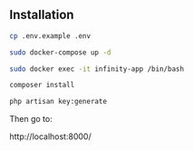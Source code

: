## Installation

```bash
cp .env.example .env

sudo docker-compose up -d

sudo docker exec -it infinity-app /bin/bash

composer install

php artisan key:generate
```
Then go to:

http://localhost:8000/